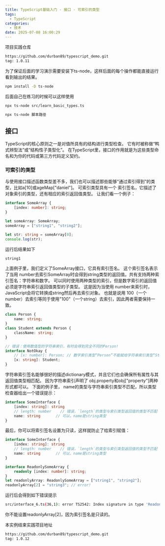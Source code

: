 ```yaml
---
title: TypeScript基础入门 - 接口 - 可索引的类型
tags:
  - TypeScript
categories:
  - 技术
date: 2025-07-08 16:00:29
---
```


项目实践仓库

```bash
https://github.com/durban89/typescript_demo.git
tag: 1.0.11
```

为了保证后面的学习演示需要安装下ts-node，这样后面的每个操作都能直接运行看到输出的结果。

```bash
npm install -D ts-node
```

后面自己在练习的时候可以这样使用

```bash
npx ts-node src/learn_basic_types.ts
```

```bash
npx ts-node 脚本路径
```

## **接口**

TypeScript的核心原则之一是对值所具有的结构进行类型检查。 它有时被称做“鸭式辨型法”或“结构性子类型化”。 在TypeScript里，接口的作用就是为这些类型命名和为你的代码或第三方代码定义契约。

### **可索引的类型**

与使用接口描述函数类型差不多，我们也可以描述那些能够“通过索引得到”的类型，比如a[10]或ageMap["daniel"]。 可索引类型具有一个 索引签名，它描述了对象索引的类型，还有相应的索引返回值类型。 让我们看一个例子：

```ts
interface SomeArray {
    [index: number]: string;
}

let someArray: SomeArray;
someArray = ["string1", "string2"];

let str: string = someArray[0];
console.log(str);
```

运行后结果如下

```bash
string1
```

上面例子里，我们定义了SomeArray接口，它具有索引签名。 这个索引签名表示了当用 number去索引SomeArray时会得到string类型的返回值。共有支持两种索引签名：字符串和数字。 可以同时使用两种类型的索引，但是数字索引的返回值必须是字符串索引返回值类型的子类型。 这是因为当使用 number来索引时，JavaScript会将它转换成string然后再去索引对象。 也就是说用 100（一个number）去索引等同于使用"100"（一个string）去索引，因此两者需要保持一致。

```ts
class Person {
    name: string;
}
class Student extends Person {
    className: string;
}

// 错误：使用数值型的字符串索引，有时会得到完全不同的Person!
interface NotOkay {
    // [x: number]: Person; // 数字索引类型“Person”不能赋给字符串索引类型“Student”
    [x: string]: Student;
}
```

字符串索引签名能够很好的描述dictionary模式，并且它们也会确保所有属性与其返回值类型相匹配。 因为字符串索引声明了 obj.property和obj["property"]两种形式都可以。 下面的例子里， name的类型与字符串索引类型不匹配，所以类型检查器给出一个错误提示：

```ts
interface SomeInterface {
    [index: string]: string
    // length: number    // 错误，`length`的类型与索引类型返回值的类型不匹配
    name: string       // 可以，name是string类型
}
```

最后，你可以将索引签名设置为只读，这样就防止了给索引赋值：

```ts
interface SomeInterface {
    [index: string]: string
    // length: number    // 错误，`length`的类型与索引类型返回值的类型不匹配
    name: string       // 可以，name是string类型
}

interface ReadonlySomeArray {
    readonly [index: number]: string;
}
let readonlyArray: ReadonlySomeArray = ["string1", "string2"];
readonlyArray[2] = "string3"; // error!
```

运行后会得到如下错误提示

```bash
src/interface_6.ts(36,1): error TS2542: Index signature in type 'ReadonlySomeArray' only permits reading.
```

你不能设置readonlyArray[2]，因为索引签名是只读的。

本实例结束实践项目地址

```bash
https://github.com/durban89/typescript_demo.git
tag: 1.0.12
```
